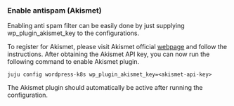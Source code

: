 ### Enable antispam (Akismet)

Enabling anti spam filter can be easily done by just supplying wp_plugin_akismet_key to the
configurations.

To register for Akismet, please visit Akismet official [webpage](https://akismet.com/) and follow
the instructions. After obtaining the Akismet API key, you can now run the following command to
enable Akismet plugin.

```
juju config wordpress-k8s wp_plugin_akismet_key=<akismet-api-key>
```

The Akismet plugin should automatically be active after running the configuration.
